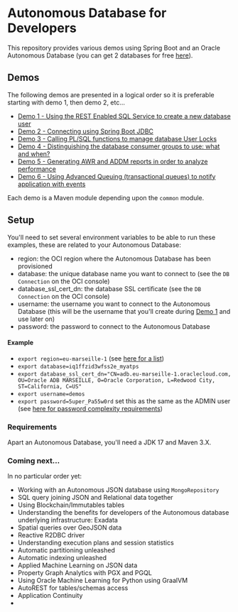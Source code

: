 # Autonomous Database for Developers

This repository provides various demos using Spring Boot and an Oracle Autonomous Database (you can get 2 databases for 
free [here](https://www.oracle.com/cloud/free/)).

## Demos
The following demos are presented in a logical order so it is preferable starting with demo 1, then demo 2, etc...
- [Demo 1 - Using the REST Enabled SQL Service to create a new database user](./sqlviarest)
- [Demo 2 - Connecting using Spring Boot JDBC](./connecting)
- [Demo 3 - Calling PL/SQL functions to manage database User Locks](./userlocks)
- [Demo 4 - Distinguishing the database consumer groups to use: what and when?](./dbconsumergroups)
- [Demo 5 - Generating AWR and ADDM reports in order to analyze performance](./awrreport)
- [Demo 6 - Using Advanced Queuing (transactional queues) to notify application with events](./transactionalqueue)

Each demo is a Maven module depending upon the `common` module.

## Setup
You'll need to set several environment variables to be able to run these examples, these are related to your Autonomous Database:
- region: the OCI region where the Autonomous Database has been provisioned
- database: the unique database name you want to connect to (see the `DB Connection` on the OCI console)
- database_ssl_cert_dn: the database SSL certificate (see the `DB Connection` on the OCI console)
- username: the username you want to connect to the Autonomous Database 
  (this will be the username that you'll create during [Demo 1](./sqlviarest) and use later on)
- password: the password to connect to the Autonomous Database

#### Example
- `export region=eu-marseille-1` (see [here for a list](https://docs.cloud.oracle.com/en-us/iaas/Content/General/Concepts/regions.htm#top))
- `export database=iq1ffzid3wfss2e_myatps`
- `export database_ssl_cert_dn="CN=adb.eu-marseille-1.oraclecloud.com, OU=Oracle ADB MARSEILLE, O=Oracle Corporation, L=Redwood City, ST=California, C=US"`
- `export username=demos`
- `export password=5uper_Pa55w0rd` set this as the same as the ADMIN user (see [here for password complexity 
  requirements](https://docs.oracle.com/en/cloud/paas/autonomous-database/adbsa/manage-users-create.html#GUID-72DFAF2A-C4C3-4FAC-A75B-846CC6EDBA3F))

### Requirements
Apart an Autonomous Database, you'll need a JDK 17 and Maven 3.X.

### Coming next...
In no particular order yet:
- Working with an Autonomous JSON database using `MongoRepository`
- SQL query joining JSON and Relational data together
- Using Blockchain/Immutables tables
- Understanding the benefits for developers of the Autonomous database underlying infrastructure: Exadata
- Spatial queries over GeoJSON data
- Reactive R2DBC driver
- Understanding execution plans and session statistics
- Automatic partitioning unleashed
- Automatic indexing unleashed
- Applied Machine Learning on JSON data
- Property Graph Analytics with PGX and PGQL
- Using Oracle Machine Learning for Python using GraalVM
- AutoREST for tables/schemas access
- Application Continuity
- 